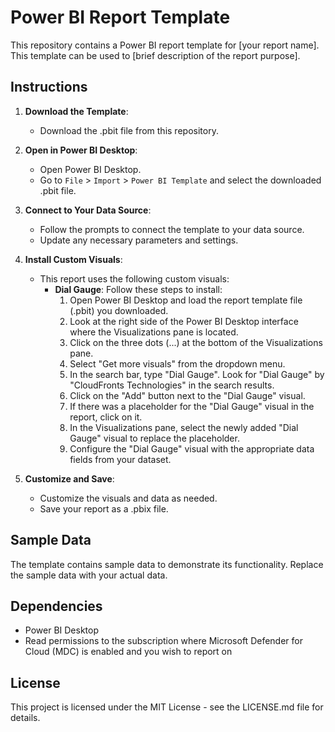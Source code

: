 # Power BI Report Template

This repository contains a Power BI report template for [your report name]. This template can be used to [brief description of the report purpose].

## Instructions

1. **Download the Template**:
   - Download the .pbit file from this repository.

2. **Open in Power BI Desktop**:
   - Open Power BI Desktop.
   - Go to `File` > `Import` > `Power BI Template` and select the downloaded .pbit file.

3. **Connect to Your Data Source**:
   - Follow the prompts to connect the template to your data source.
   - Update any necessary parameters and settings.

4. **Install Custom Visuals**:
   - This report uses the following custom visuals:
     - **Dial Gauge**: Follow these steps to install:
       1. Open Power BI Desktop and load the report template file (.pbit) you downloaded.
       2. Look at the right side of the Power BI Desktop interface where the Visualizations pane is located.
       3. Click on the three dots (...) at the bottom of the Visualizations pane.
       4. Select "Get more visuals" from the dropdown menu.
       5. In the search bar, type "Dial Gauge". Look for "Dial Gauge" by "CloudFronts Technologies" in the search results.
       6. Click on the "Add" button next to the "Dial Gauge" visual. 
       7. If there was a placeholder for the "Dial Gauge" visual in the report, click on it.
       8. In the Visualizations pane, select the newly added "Dial Gauge" visual to replace the placeholder.
       9. Configure the "Dial Gauge" visual with the appropriate data fields from your dataset.

5. **Customize and Save**:
   - Customize the visuals and data as needed.
   - Save your report as a .pbix file.

## Sample Data

The template contains sample data to demonstrate its functionality. Replace the sample data with your actual data.


## Dependencies

- Power BI Desktop
- Read permissions to the subscription where Microsoft Defender for Cloud (MDC) is enabled and you wish to report on


## License

This project is licensed under the MIT License - see the LICENSE.md file for details.
